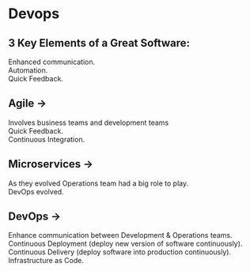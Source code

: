 # Devops

## 3 Key Elements of a Great Software: 
   Enhanced communication.  
   Automation.  
   Quick Feedback.  

## Agile -> 
  Involves business teams and development teams   
  Quick Feedback.   
  Continuous Integration.     

## Microservices -> 
As they evolved Operations team had a big role to play.   
DevOps evolved.   

## DevOps -> 
  Enhance communication between Development & Operations teams.  
  Continuous Deployment (deploy new version of software continuously).  
  Continuous Delivery (deploy software into production continuously).     
  Infrastructure as Code.  
